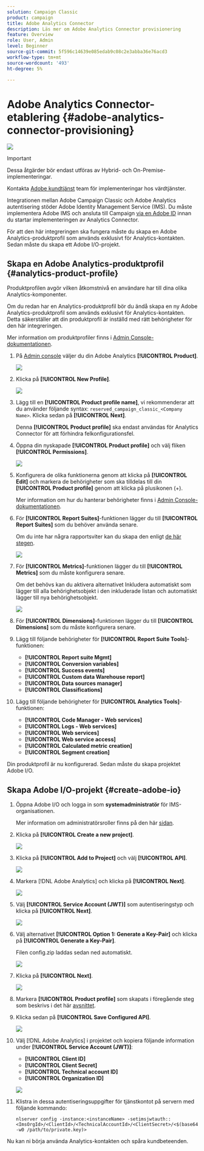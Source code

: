 ```yaml
---
solution: Campaign Classic
product: campaign
title: Adobe Analytics Connector
description: Läs mer om Adobe Analytics Connector provisionering
feature: Overview
role: User, Admin
level: Beginner
source-git-commit: 5f596c14639e085edab9c08c2e3abba36e76acd3
workflow-type: tm+mt
source-wordcount: '493'
ht-degree: 5%

---
```


# Adobe Analytics Connector-etablering {#adobe-analytics-connector-provisioning}

![](../../assets/v7-only.svg)

>[!IMPORTANT]
>
> Dessa åtgärder bör endast utföras av Hybrid- och On-Premise-implementeringar.
>
>Kontakta [Adobe kundtjänst](https://helpx.adobe.com/se/enterprise/admin-guide.html/enterprise/using/support-for-experience-cloud.ug.html) team för implementeringar hos värdtjänster.

Integrationen mellan Adobe Campaign Classic och Adobe Analytics autentisering stöder Adobe Identity Management Service (IMS). Du måste implementera Adobe IMS och ansluta till Campaign [via en Adobe ID](https://experienceleague.adobe.com/docs/campaign-classic/using/installing-campaign-classic/connect-to-campaign/connecting-via-an-adobe-id/about-adobe-id.html?lang=en) innan du startar implementeringen av Analytics Connector.

För att den här integreringen ska fungera måste du skapa en Adobe Analytics-produktprofil som används exklusivt för Analytics-kontakten. Sedan måste du skapa ett Adobe I/O-projekt.

## Skapa en Adobe Analytics-produktprofil {#analytics-product-profile}

Produktprofilen avgör vilken åtkomstnivå en användare har till dina olika Analytics-komponenter.

Om du redan har en Analytics-produktprofil bör du ändå skapa en ny Adobe Analytics-produktprofil som används exklusivt för Analytics-kontakten. Detta säkerställer att din produktprofil är inställd med rätt behörigheter för den här integreringen.

Mer information om produktprofiler finns i [Admin Console-dokumentationen](https://helpx.adobe.com/mt/enterprise/admin-guide.html).

1. På [Admin console](https://adminconsole.adobe.com/) väljer du din Adobe Analytics **[!UICONTROL Product]**.

   ![](assets/do-not-localize/triggers_1.png)

1. Klicka på **[!UICONTROL New Profile]**.

   ![](assets/do-not-localize/triggers_2.png)

1. Lägg till en **[!UICONTROL Product profile name]**, vi rekommenderar att du använder följande syntax: `reserved_campaign_classic_<Company Name>`. Klicka sedan på **[!UICONTROL Next]**.

   Denna **[!UICONTROL Product profile]** ska endast användas för Analytics Connector för att förhindra felkonfigurationsfel.

1. Öppna din nyskapade **[!UICONTROL Product profile]** och välj fliken **[!UICONTROL Permissions]**.

   ![](assets/do-not-localize/triggers_3.png)

1. Konfigurera de olika funktionerna genom att klicka på **[!UICONTROL Edit]** och markera de behörigheter som ska tilldelas till din **[!UICONTROL Product profile]** genom att klicka på plusikonen (+).

   Mer information om hur du hanterar behörigheter finns i [Admin Console-dokumentationen](https://helpx.adobe.com/mt/enterprise/using/manage-permissions-and-roles.html).

1. För **[!UICONTROL Report Suites]**-funktionen lägger du till **[!UICONTROL Report Suites]** som du behöver använda senare.

   Om du inte har några rapportsviter kan du skapa den enligt [de här stegen](../../platform/using/adobe-analytics-connector.md#report-suite-analytics).

   ![](assets/do-not-localize/triggers_4.png)

1. För **[!UICONTROL Metrics]**-funktionen lägger du till **[!UICONTROL Metrics]** som du måste konfigurera senare.

   Om det behövs kan du aktivera alternativet Inkludera automatiskt som lägger till alla behörighetsobjekt i den inkluderade listan och automatiskt lägger till nya behörighetsobjekt.

   ![](assets/do-not-localize/triggers_13.png)

1. För **[!UICONTROL Dimensions]**-funktionen lägger du till **[!UICONTROL Dimensions]** som du måste konfigurera senare.

1. Lägg till följande behörigheter för **[!UICONTROL Report Suite Tools]**-funktionen:

   * **[!UICONTROL Report suite Mgmt]**
   * **[!UICONTROL Conversion variables]**
   * **[!UICONTROL Success events]**
   * **[!UICONTROL Custom data Warehouse report]**
   * **[!UICONTROL Data sources manager]**
   * **[!UICONTROL Classifications]**

1. Lägg till följande behörigheter för **[!UICONTROL Analytics Tools]**-funktionen:

   * **[!UICONTROL Code Manager - Web services]**
   * **[!UICONTROL Logs - Web services]**
   * **[!UICONTROL Web services]**
   * **[!UICONTROL Web service access]**
   * **[!UICONTROL Calculated metric creation]**
   * **[!UICONTROL Segment creation]**

Din produktprofil är nu konfigurerad. Sedan måste du skapa projektet Adobe I/O.

## Skapa Adobe I/O-projekt {#create-adobe-io}

1. Öppna Adobe I/O och logga in som **systemadministratör** för IMS-organisationen.

   Mer information om administratörsroller finns på den här [sidan](https://helpx.adobe.com/enterprise/using/admin-roles.html).

1. Klicka på **[!UICONTROL Create a new project]**.

   ![](assets/do-not-localize/triggers_5.png)

1. Klicka på **[!UICONTROL Add to Project]** och välj **[!UICONTROL API]**.

   ![](assets/do-not-localize/triggers_6.png)

1. Markera [!DNL Adobe Analytics] och klicka på **[!UICONTROL Next]**.

   ![](assets/do-not-localize/triggers_7.png)

1. Välj **[!UICONTROL Service Account (JWT)]** som autentiseringstyp och klicka på **[!UICONTROL Next]**.

   ![](assets/do-not-localize/triggers_8.png)

1. Välj alternativet **[!UICONTROL Option 1: Generate a Key-Pair]** och klicka på **[!UICONTROL Generate a Key-Pair]**.

   Filen config.zip laddas sedan ned automatiskt.

   ![](assets/do-not-localize/triggers_9.png)

1. Klicka på **[!UICONTROL Next]**.

   ![](assets/do-not-localize/triggers_10.png)

1. Markera **[!UICONTROL Product profile]** som skapats i föregående steg som beskrivs i det här [avsnittet](#analytics-product-profile).

1. Klicka sedan på **[!UICONTROL Save Configured API]**.

   ![](assets/do-not-localize/triggers_11.png)

1. Välj [!DNL Adobe Analytics] i projektet och kopiera följande information under **[!UICONTROL Service Account (JWT)]**:

   * **[!UICONTROL Client ID]**
   * **[!UICONTROL Client Secret]**
   * **[!UICONTROL Technical account ID]**
   * **[!UICONTROL Organization ID]**

   ![](assets/do-not-localize/triggers_12.png)

1. Klistra in dessa autentiseringsuppgifter för tjänstkontot på servern med följande kommando:

   ```
   nlserver config -instance:<instanceName> -setimsjwtauth::<ImsOrgId>/<ClientId>/<TechnicalAccountId>/<ClientSecret>/<$(base64 -w0 /path/to/private.key)>
   ```

Nu kan ni börja använda Analytics-kontakten och spåra kundbeteenden.
